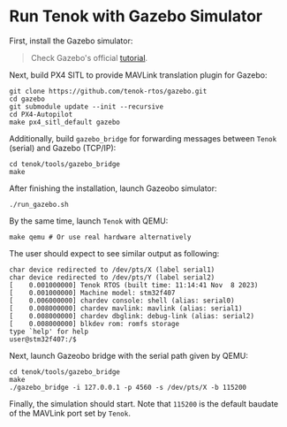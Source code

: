 Run Tenok with Gazebo Simulator
===============================

First, install the Gazebo simulator:

> Check Gazebo's official [tutorial](https://classic.gazebosim.org/tutorials?tut=install_ubuntu).

Next, build PX4 SITL to provide MAVLink translation plugin for Gazebo:

```
git clone https://github.com/tenok-rtos/gazebo.git
cd gazebo
git submodule update --init --recursive
cd PX4-Autopilot
make px4_sitl_default gazebo
```

Additionally, build `gazebo_bridge` for forwarding messages between `Tenok` (serial) and Gazebo (TCP/IP):

```
cd tenok/tools/gazebo_bridge
make
```

After finishing the installation, launch Gazeobo simulator:

```
./run_gazebo.sh
```

By the same time, launch `Tenok` with QEMU:

```
make qemu # Or use real hardware alternatively
```

The user should expect to see similar output as following:

```
char device redirected to /dev/pts/X (label serial1)
char device redirected to /dev/pts/Y (label serial2)
[    0.001000000] Tenok RTOS (built time: 11:14:41 Nov  8 2023)
[    0.001000000] Machine model: stm32f407
[    0.006000000] chardev console: shell (alias: serial0)
[    0.008000000] chardev mavlink: mavlink (alias: serial1)
[    0.008000000] chardev dbglink: debug-link (alias: serial2)
[    0.008000000] blkdev rom: romfs storage
type `help' for help
user@stm32f407:/$
```

Next, launch Gazeobo bridge with the serial path given by QEMU:

```
cd tenok/tools/gazebo_bridge
make
./gazebo_bridge -i 127.0.0.1 -p 4560 -s /dev/pts/X -b 115200
```

Finally, the simulation should start. Note that `115200` is the default baudate of the MAVLink port set by `Tenok`.
